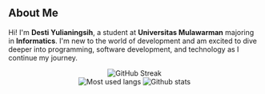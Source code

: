 

   ## About Me

Hi! I'm **Desti Yulianingsih**, a student at **Universitas Mulawarman** majoring in **Informatics**. I'm new to the world of development and am excited to dive deeper into programming, software development, and technology as I continue my journey.

  
  
  


<div id="stats" align="center">
  
  <img src="https://streak-stats.demolab.com?user=httpdesti&theme=transparent&fire=EB5454" alt="GitHub Streak"/>
  <br>
  
<div align="center">
  <img src="https://github-readme-stats.vercel.app/api/top-langs/?username=httpdesti&layout=compact&theme=tokyonight" alt="Most used langs"/>
  <img src="https://github-readme-stats.vercel.app/api?username=httpdesti&show_icons=true&theme=radical&rank_icon=github&include_all_commits=true" alt="Github stats"/>

</div>

</div>
